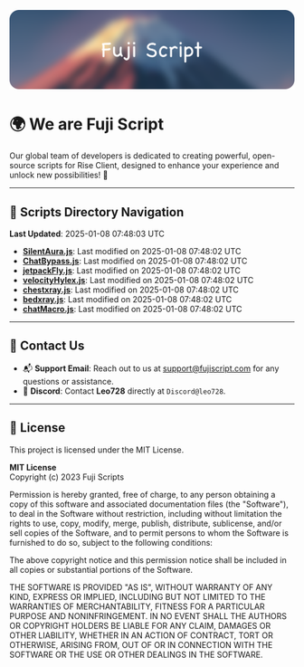 ![Banner](.github/b.webp)

# 🌍 **We are Fuji Script**

Our global team of developers is dedicated to creating powerful, open-source scripts for Rise Client, designed to enhance your experience and unlock new possibilities! 🌟

---
<!-- SCRIPTS_NAVIGATION_START -->
## 📂 **Scripts Directory Navigation**

**Last Updated**: 2025-01-08 07:48:03 UTC

- **[SilentAura.js](scripts/SilentAura.js)**: Last modified on 2025-01-08 07:48:02 UTC
- **[ChatBypass.js](scripts/ChatBypass.js)**: Last modified on 2025-01-08 07:48:02 UTC
- **[jetpackFly.js](scripts/jetpackFly.js)**: Last modified on 2025-01-08 07:48:02 UTC
- **[velocityHylex.js](scripts/velocityHylex.js)**: Last modified on 2025-01-08 07:48:02 UTC
- **[chestxray.js](scripts/chestxray.js)**: Last modified on 2025-01-08 07:48:02 UTC
- **[bedxray.js](scripts/bedxray.js)**: Last modified on 2025-01-08 07:48:02 UTC
- **[chatMacro.js](scripts/chatMacro.js)**: Last modified on 2025-01-08 07:48:02 UTC

<!-- SCRIPTS_NAVIGATION_END -->

---

## 💬 **Contact Us**  
- 📬 **Support Email**: Reach out to us at [support@fujiscript.com](mailto:support@fujiscript.com) for any questions or assistance.  
- 💬 **Discord**: Contact **Leo728** directly at `Discord@leo728`.

---

## 📜 **License**

This project is licensed under the MIT License.  

**MIT License**  
Copyright (c) 2023 Fuji Scripts  

Permission is hereby granted, free of charge, to any person obtaining a copy of this software and associated documentation files (the "Software"), to deal in the Software without restriction, including without limitation the rights to use, copy, modify, merge, publish, distribute, sublicense, and/or sell copies of the Software, and to permit persons to whom the Software is furnished to do so, subject to the following conditions:  

The above copyright notice and this permission notice shall be included in all copies or substantial portions of the Software.  

THE SOFTWARE IS PROVIDED "AS IS", WITHOUT WARRANTY OF ANY KIND, EXPRESS OR IMPLIED, INCLUDING BUT NOT LIMITED TO THE WARRANTIES OF MERCHANTABILITY, FITNESS FOR A PARTICULAR PURPOSE AND NONINFRINGEMENT. IN NO EVENT SHALL THE AUTHORS OR COPYRIGHT HOLDERS BE LIABLE FOR ANY CLAIM, DAMAGES OR OTHER LIABILITY, WHETHER IN AN ACTION OF CONTRACT, TORT OR OTHERWISE, ARISING FROM, OUT OF OR IN CONNECTION WITH THE SOFTWARE OR THE USE OR OTHER DEALINGS IN THE SOFTWARE.  

